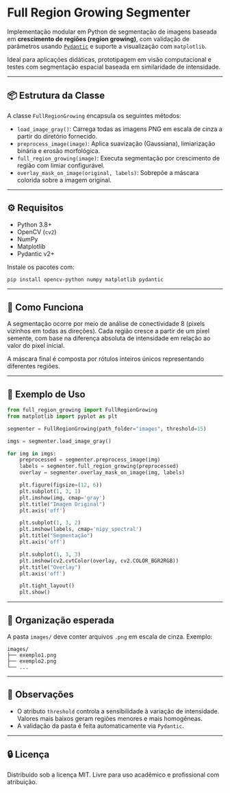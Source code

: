 # Full Region Growing Segmenter

Implementação modular em Python de segmentação de imagens baseada em **crescimento de regiões (region growing)**, com validação de parâmetros usando [`Pydantic`](https://docs.pydantic.dev/) e suporte a visualização com `matplotlib`.

Ideal para aplicações didáticas, prototipagem em visão computacional e testes com segmentação espacial baseada em similaridade de intensidade.

---

## 📦 Estrutura da Classe

A classe `FullRegionGrowing` encapsula os seguintes métodos:

- `load_image_gray()`: Carrega todas as imagens PNG em escala de cinza a partir do diretório fornecido.
- `preprocess_image(image)`: Aplica suavização (Gaussiana), limiarização binária e erosão morfológica.
- `full_region_growing(image)`: Executa segmentação por crescimento de região com limiar configurável.
- `overlay_mask_on_image(original, labels)`: Sobrepõe a máscara colorida sobre a imagem original.

---

## ⚙️ Requisitos

- Python 3.8+
- OpenCV (`cv2`)
- NumPy
- Matplotlib
- Pydantic v2+

Instale os pacotes com:

```bash
pip install opencv-python numpy matplotlib pydantic
```

---

## 🧠 Como Funciona

A segmentação ocorre por meio de análise de conectividade 8 (pixels vizinhos em todas as direções). Cada região cresce a partir de um pixel semente, com base na diferença absoluta de intensidade em relação ao valor do pixel inicial.

A máscara final é composta por rótulos inteiros únicos representando diferentes regiões.

---

## 🚀 Exemplo de Uso

```python
from full_region_growing import FullRegionGrowing
from matplotlib import pyplot as plt

segmenter = FullRegionGrowing(path_folder="images", threshold=15)

imgs = segmenter.load_image_gray()

for img in imgs:
    preprocessed = segmenter.preprocess_image(img)
    labels = segmenter.full_region_growing(preprocessed)
    overlay = segmenter.overlay_mask_on_image(img, labels)

    plt.figure(figsize=(12, 6))
    plt.subplot(1, 3, 1)
    plt.imshow(img, cmap='gray')
    plt.title("Imagem Original")
    plt.axis('off')

    plt.subplot(1, 3, 2)
    plt.imshow(labels, cmap='nipy_spectral')
    plt.title("Segmentação")
    plt.axis('off')

    plt.subplot(1, 3, 3)
    plt.imshow(cv2.cvtColor(overlay, cv2.COLOR_BGR2RGB))
    plt.title("Overlay")
    plt.axis('off')

    plt.tight_layout()
    plt.show()
```

---

## 📁 Organização esperada

A pasta `images/` deve conter arquivos `.png` em escala de cinza. Exemplo:

```
images/
├── exemplo1.png
├── exemplo2.png
└── ...
```

---

## 📌 Observações

- O atributo `threshold` controla a sensibilidade à variação de intensidade. Valores mais baixos geram regiões menores e mais homogêneas.
- A validação da pasta é feita automaticamente via `Pydantic`.

---

## 🔒 Licença

Distribuído sob a licença MIT. Livre para uso acadêmico e profissional com atribuição.
